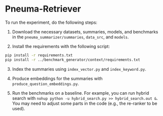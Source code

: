 # Pneuma-Retriever

To run the experiment, do the following steps:

1. Download the necessary datasets, summaries, models, and benchmarks in the `pneuma_summarizer/summaries`, `data_src`, and `models`.

2. Install the requirements with the following script:
```bash
pip install -r requirements.txt
pip install -r ../benchmark_generator/context/requirements.txt
```

3. Index the summaries using `index_vector.py` and `index_keyword.py`.

4. Produce embeddings for the summaries with `produce_question_embeddings.py`.

5. Run the benchmarks on a baseline. For example, you can run hybrid search with `nohup python -u hybrid_search.py >> hybrid_search.out &`. You may need to adjust some parts in the code (e.g., the re-ranker to be used).
